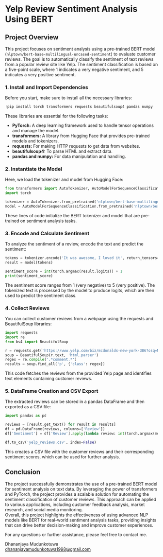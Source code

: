 # Yelp Review Sentiment Analysis Using BERT

## Project Overview
This project focuses on sentiment analysis using a pre-trained BERT model (`nlptown/bert-base-multilingual-uncased-sentiment`) to evaluate customer reviews. The goal is to automatically classify the sentiment of text reviews from a popular review site like Yelp. The sentiment classification is based on a five-point scale, where 1 indicates a very negative sentiment, and 5 indicates a very positive sentiment. 

### 1. Install and Import Dependencies
Before you start, make sure to install all the necessary libraries:

```python
!pip install torch transformers requests beautifulsoup4 pandas numpy
```

These libraries are essential for the following tasks:

- **PyTorch:** A deep learning framework used to handle tensor operations and manage the model.  
- **transformers:** A library from Hugging Face that provides pre-trained models and tokenizers.  
- **requests:** For making HTTP requests to get data from websites.  
- **beautifulsoup4:** To parse HTML and extract data.  
- **pandas and numpy:** For data manipulation and handling.

### 2. Instantiate the Model
Here, we load the tokenizer and model from Hugging Face:

```python
from transformers import AutoTokenizer, AutoModelForSequenceClassification
import torch

tokenizer = AutoTokenizer.from_pretrained('nlptown/bert-base-multilingual-uncased-sentiment')
model = AutoModelForSequenceClassification.from_pretrained('nlptown/bert-base-multilingual-uncased-sentiment')
```
These lines of code initialize the BERT tokenizer and model that are pre-trained on sentiment analysis tasks.

### 3. Encode and Calculate Sentiment
To analyze the sentiment of a review, encode the text and predict the sentiment:

```python
tokens = tokenizer.encode('It was awesome, I loved it', return_tensors='pt')
result = model(tokens)

sentiment_score = int(torch.argmax(result.logits)) + 1
print(sentiment_score)
```

The sentiment score ranges from 1 (very negative) to 5 (very positive).
The tokenized text is processed by the model to produce logits, which are then used to predict the sentiment class.

### 4. Collect Reviews
You can collect customer reviews from a webpage using the requests and BeautifulSoup libraries:

```python
import requests
import re
from bs4 import BeautifulSoup

r = requests.get('https://www.yelp.com/biz/mcdonalds-new-york-386?osq=McDonald%27s')
soup = BeautifulSoup(r.text, 'html.parser')
regex = re.compile('.*comment.*')
results = soup.find_all('p', {'class': regex})
```

This code fetches the reviews from the provided Yelp page and identifies text elements containing customer reviews.

### 5. DataFrame Creation and CSV Export

The extracted reviews can be stored in a pandas DataFrame and then exported as a CSV file:

```python
import pandas as pd

reviews = [result.get_text() for result in results]
df = pd.DataFrame(reviews, columns=['Review'])
df['Sentiment'] = df['Review'].apply(lambda review: int(torch.argmax(model(tokenizer.encode(review, return_tensors='pt')).logits)) + 1)

df.to_csv('yelp_reviews.csv', index=False)
```

This creates a CSV file with the customer reviews and their corresponding sentiment scores, which can be used for further analysis.

## Conclusion

The project successfully demonstrates the use of a pre-trained BERT model for sentiment analysis on text data. By leveraging the power of transformers and PyTorch, the project provides a scalable solution for automating the sentiment classification of customer reviews. This approach can be applied to various applications, including customer feedback analysis, market research, and social media monitoring.  
Overall, this project highlights the effectiveness of using advanced NLP models like BERT for real-world sentiment analysis tasks, providing insights that can drive better decision-making and improve customer experiences.


For any questions or further assistance, please feel free to contact me.

Dhananjaya Mudunkotuwa   
dhananjayamudunkotuwa1998@gmail.com
